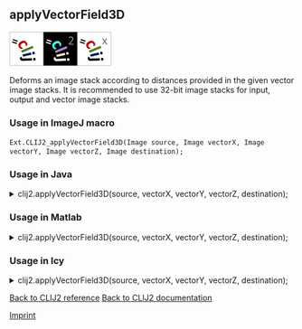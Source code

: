 ## applyVectorField3D
<img src="images/mini_clij1_logo.png"/><img src="images/mini_clij2_logo.png"/><img src="images/mini_clijx_logo.png"/>

Deforms an image stack according to distances provided in the given vector image stacks. It is recommended to use 32-bit image stacks for input, output and vector image stacks. 

### Usage in ImageJ macro
```
Ext.CLIJ2_applyVectorField3D(Image source, Image vectorX, Image vectorY, Image vectorZ, Image destination);
```


### Usage in Java


<details>

<summary>
clij2.applyVectorField3D(source, vectorX, vectorY, vectorZ, destination);
</summary>
<pre class="highlight">// init CLIJ and GPU
import net.haesleinhuepf.clij2.CLIJ2;
import net.haesleinhuepf.clij.clearcl.ClearCLBuffer;
CLIJ2 clij2 = CLIJ2.getInstance();

// get input parameters
ClearCLBuffer source = clij2.push(sourceImagePlus);
ClearCLBuffer vectorX = clij2.push(vectorXImagePlus);
ClearCLBuffer vectorY = clij2.push(vectorYImagePlus);
ClearCLBuffer vectorZ = clij2.push(vectorZImagePlus);
destination = clij2.create(source);
</pre>

<pre class="highlight">
// Execute operation on GPU
clij2.applyVectorField3D(source, vectorX, vectorY, vectorZ, destination);
</pre>

<pre class="highlight">
//show result
destinationImagePlus = clij2.pull(destination);
destinationImagePlus.show();

// cleanup memory on GPU
clij2.release(source);
clij2.release(vectorX);
clij2.release(vectorY);
clij2.release(vectorZ);
clij2.release(destination);
</pre>

</details>



### Usage in Matlab


<details>

<summary>
clij2.applyVectorField3D(source, vectorX, vectorY, vectorZ, destination);
</summary>
<pre class="highlight">% init CLIJ and GPU
clij2 = init_clatlab();

% get input parameters
source = clij2.pushMat(source_matrix);
vectorX = clij2.pushMat(vectorX_matrix);
vectorY = clij2.pushMat(vectorY_matrix);
vectorZ = clij2.pushMat(vectorZ_matrix);
destination = clij2.create(source);
</pre>

<pre class="highlight">
% Execute operation on GPU
clij2.applyVectorField3D(source, vectorX, vectorY, vectorZ, destination);
</pre>

<pre class="highlight">
% show result
destination = clij2.pullMat(destination)

% cleanup memory on GPU
clij2.release(source);
clij2.release(vectorX);
clij2.release(vectorY);
clij2.release(vectorZ);
clij2.release(destination);
</pre>

</details>



### Usage in Icy


<details>

<summary>
clij2.applyVectorField3D(source, vectorX, vectorY, vectorZ, destination);
</summary>
<pre class="highlight">// init CLIJ and GPU
importClass(net.haesleinhuepf.clicy.CLICY);
importClass(Packages.icy.main.Icy);

clij2 = CLICY.getInstance();

// get input parameters
source_sequence = getSequence();source = clij2.pushSequence(source_sequence);
vectorX_sequence = getSequence();vectorX = clij2.pushSequence(vectorX_sequence);
vectorY_sequence = getSequence();vectorY = clij2.pushSequence(vectorY_sequence);
vectorZ_sequence = getSequence();vectorZ = clij2.pushSequence(vectorZ_sequence);
destination = clij2.create(source);
</pre>

<pre class="highlight">
// Execute operation on GPU
clij2.applyVectorField3D(source, vectorX, vectorY, vectorZ, destination);
</pre>

<pre class="highlight">
// show result
destination_sequence = clij2.pullSequence(destination)
Icy.addSequence(destination_sequence
// cleanup memory on GPU
clij2.release(source);
clij2.release(vectorX);
clij2.release(vectorY);
clij2.release(vectorZ);
clij2.release(destination);
</pre>

</details>



[Back to CLIJ2 reference](https://clij.github.io/clij2-docs/reference)
[Back to CLIJ2 documentation](https://clij.github.io/clij2-docs)

[Imprint](https://clij.github.io/imprint)
